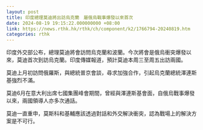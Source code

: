 ```yaml
---
layout: post
title: 印度總理莫迪將出訪烏克蘭　屬俄烏戰事爆發以來首次
date: 2024-08-19 19:15:22.000000000 +08:00
link: https://news.rthk.hk/rthk/ch/component/k2/1766794-20240819.htm
categories: rthk
---
```


印度外交部公布，總理莫迪將會訪問烏克蘭和波蘭。今次將會是俄烏衝突爆發以來，莫迪首次到訪烏克蘭。印度傳媒報道，預計莫迪本周三至周五出訪兩國。

莫迪上月初訪問俄羅斯，與總統普京會談，尋求加強合作，引起烏克蘭總統澤連斯基強烈不滿。

莫迪6月在意大利出席七國集團峰會期間，曾經與澤連斯基會面，自俄烏戰事爆發以來，兩國領導人亦多次通話。

莫迪一直重申，莫斯科和基輔應該透過對話和外交解決衝突，認為戰場上的解決方案是不可行。
